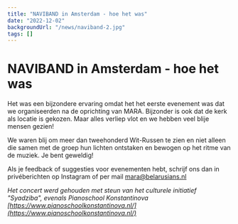 ```yaml
---
title: "NAVIBAND in Amsterdam - hoe het was"
date: "2022-12-02"
backgroundUrl: "/news/naviband-2.jpg"
tags: []
---
```


# NAVIBAND in Amsterdam - hoe het was

Het was een bijzondere ervaring omdat het het eerste evenement was dat we organiseerden na de oprichting van MARA. Bijzonder is ook dat de kerk als locatie is gekozen. Maar alles verliep vlot en we hebben veel blije mensen gezien!

We waren blij om meer dan tweehonderd Wit-Russen te zien en niet alleen die samen met de groep hun lichten ontstaken en bewogen op het ritme van de muziek. Je bent geweldig!

Als je feedback of suggesties voor evenementen hebt, schrijf ons dan in privéberichten op Instagram of per mail [mara@belarusians.nl](mailto:mara@belarusians.nl)

_Het concert werd gehouden met steun van het culturele initiatief "Syadziba", evenals Pianoschool Konstantinova [https://www.pianoschoolkonstantinova.nl/](https://www.pianoschoolkonstantinova.nl/)_